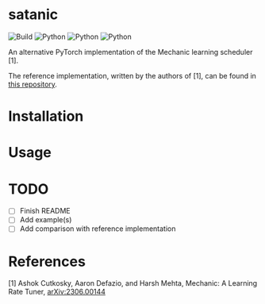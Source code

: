 # satanic

![Build](https://github.com/dscamiss/satanic/actions/workflows/python-package.yml/badge.svg)
![Python](https://img.shields.io/badge/python-3.9-blue.svg)
![Python](https://img.shields.io/badge/python-3.10-blue.svg)
![Python](https://img.shields.io/badge/python-3.11-blue.svg)

An alternative PyTorch implementation of the Mechanic learning scheduler [1].

The reference implementation, written by the authors of [1], can be found in [this repository](https://github.com/optimizedlearning/mechanic).

# Installation

# Usage

# TODO

- [ ] Finish README
- [ ] Add example(s)
- [ ] Add comparison with reference implementation

# References

[1] Ashok Cutkosky, Aaron Defazio, and Harsh Mehta, Mechanic: A Learning Rate Tuner, [arXiv:2306.00144](https://arxiv.org/abs/2306.00144)
